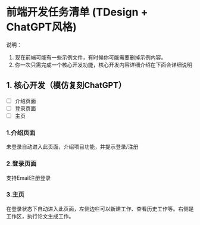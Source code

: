 # 前端开发任务清单 (TDesign + ChatGPT风格)

说明：

1. 现在前端可能有一些示例文件，有时候你可能需要删掉示例内容。
2. 你一次只需完成一个核心开发功能，核心开发内容详细介绍在下面会详细说明

## 1. 核心开发（模仿复刻ChatGPT）
- [ ] 介绍页面
- [ ] 登录页面
- [ ] 主页

### 1.介绍页面

未登录自动进入此页面，介绍项目功能，并提示登录/注册

### 2.登录页面

支持Email注册登录

### 3.主页

在登录状态下自动进入此页面，左侧边栏可以新建工作、查看历史工作等。右侧是工作区，执行论文生成工作。
